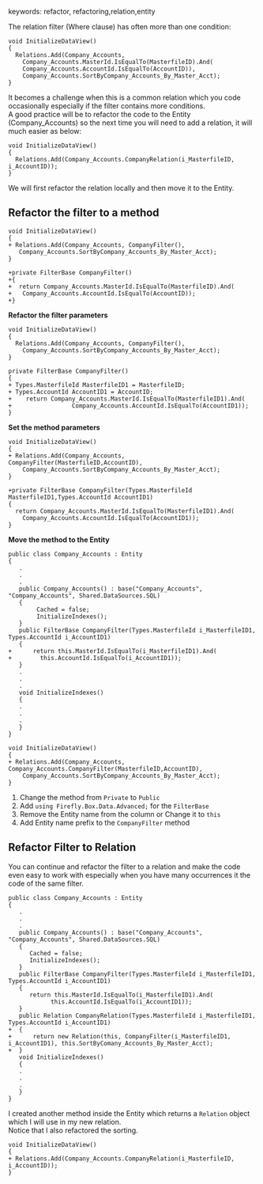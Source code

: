 ﻿keywords: refactor, refactoring,relation,entity


The relation filter (Where clause) has often more than one condition:

```csdiff
void InitializeDataView()
{
  Relations.Add(Company_Accounts,
    Company_Accounts.MasterId.IsEqualTo(MasterfileID).And(
    Company_Accounts.AccountId.IsEqualTo(AccountID)), 
    Company_Accounts.SortByCompany_Accounts_By_Master_Acct);
}
```

It becomes a challenge when this is a common relation which you code occasionally especially if the filter contains more conditions.  
A good practice will be to refactor the code to the Entity (Company_Accounts) so the next time you will need to add a relation, it will much easier as below:

```csdiff
void InitializeDataView()
{
  Relations.Add(Company_Accounts.CompanyRelation(i_MasterfileID, i_AccountID));
}
```



We will first refactor the relation locally and then move it to the Entity.


**<h2>Refactor the filter to a method</h2>**


```csdiff
void InitializeDataView()
{
+ Relations.Add(Company_Accounts, CompanyFilter(),
   Company_Accounts.SortByCompany_Accounts_By_Master_Acct);
}

+private FilterBase CompanyFilter()
+{
+  return Company_Accounts.MasterId.IsEqualTo(MasterfileID).And(
+   Company_Accounts.AccountId.IsEqualTo(AccountID));
+}
```

**Refactor the filter parameters**
```csdiff
void InitializeDataView()
{
  Relations.Add(Company_Accounts, CompanyFilter(),
    Company_Accounts.SortByCompany_Accounts_By_Master_Acct);
}

private FilterBase CompanyFilter()
{
+ Types.MasterfileId MasterfileID1 = MasterfileID;
+ Types.AccountId AccountID1 = AccountID;
+    return Company_Accounts.MasterId.IsEqualTo(MasterfileID1).And(
+                 Company_Accounts.AccountId.IsEqualTo(AccountID1));
}
```
**Set the method parameters**

```csdiff
void InitializeDataView()
{
+ Relations.Add(Company_Accounts, CompanyFilter(MasterfileID,AccountID),
    Company_Accounts.SortByCompany_Accounts_By_Master_Acct);
}

+private FilterBase CompanyFilter(Types.MasterfileId MasterfileID1,Types.AccountId AccountID1)
{
  return Company_Accounts.MasterId.IsEqualTo(MasterfileID1).And(
    Company_Accounts.AccountId.IsEqualTo(AccountID1));
}
```

**Move the method to the Entity**
```csdiff
public class Company_Accounts : Entity 
{
   .
   .
   .
   public Company_Accounts() : base("Company_Accounts", "Company_Accounts", Shared.DataSources.SQL)
   {
        Cached = false;
        InitializeIndexes();
   }
   public FilterBase CompanyFilter(Types.MasterfileId i_MasterfileID1, Types.AccountId i_AccountID1)
   {
+      return this.MasterId.IsEqualTo(i_MasterfileID1).And(
+        this.AccountId.IsEqualTo(i_AccountID1));
   }
   .
   .
   .
   void InitializeIndexes()
   {
   .
   .
   .
   }
}
```
```csdiff
void InitializeDataView()
{
+ Relations.Add(Company_Accounts, Company_Accounts.CompanyFilter(MasterfileID,AccountID),
    Company_Accounts.SortByCompany_Accounts_By_Master_Acct);
}
```


1) Change the method from `Private` to `Public`
2) Add `using Firefly.Box.Data.Advanced;` for the `FilterBase`
3) Remove the Entity name from the column or Change it to `this`
4) Add Entity name prefix to the `CompanyFilter` method


**<h2>Refactor Filter to Relation</h2>**

You can continue and refactor the filter to a relation and make the code even easy to work with especially when you have many occurrences it the code of the same filter.
```csdiff
public class Company_Accounts : Entity 
{
   .
   .
   .
   public Company_Accounts() : base("Company_Accounts", "Company_Accounts", Shared.DataSources.SQL)
   {
      Cached = false;
      InitializeIndexes();
   }
   public FilterBase CompanyFilter(Types.MasterfileId i_MasterfileID1, Types.AccountId i_AccountID1)
   {
      return this.MasterId.IsEqualTo(i_MasterfileID1).And(
            this.AccountId.IsEqualTo(i_AccountID1));
   }
   public Relation CompanyRelation(Types.MasterfileId i_MasterfileID1, Types.AccountId i_AccountID1)
+  {
+      return new Relation(this, CompanyFilter(i_MasterfileID1, i_AccountID1), this.SortByComany_Accounts_By_Master_Acct);
+  }
   void InitializeIndexes()
   {
   .
   .
   .
   }
}
```

I created another method inside the Entity which returns a `Relation` object  which I will use in my new relation.  
Notice that I also refactored the sorting.

```csdiff
void InitializeDataView()
{
+ Relations.Add(Company_Accounts.CompanyRelation(i_MasterfileID, i_AccountID));
}
```

